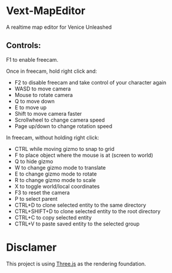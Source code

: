 # Vext-MapEditor
A realtime map editor for Venice Unleashed

## Controls:

F1 to enable freecam.

Once in freecam, hold right click and:

- F2 to disable freecam and take control of your character again
- WASD to move camera
- Mouse to rotate camera
- Q to move down
- E to move up
- Shift to move camera faster
- Scrollwheel to change camera speed
- Page up/down to change rotation speed

In freecam, without holding right click:

- CTRL while moving gizmo to snap to grid
- F to place object where the mouse is at (screen to world)
- Q to hide gizmo
- W to change gizmo mode to translate
- E to change gizmo mode to rotate 
- R to change gizmo mode to scale 
- X to toggle world/local coordinates
- F3 to reset the camera
- P to select parent
- CTRL+D to clone selected entity to the same directory
- CTRL+SHIFT+D to clone selected entity to the root directory
- CTRL+C to copy selected entity
- CTRL+V to paste saved entity to the selected group 

# Disclamer
This project is using [Three.js](https://threejs.org/) as the rendering foundation.
